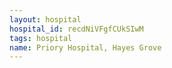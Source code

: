 ```yaml
---
layout: hospital
hospital_id: recdNiVFgfCUkSIwM
tags: hospital
name: Priory Hospital, Hayes Grove
---
```

